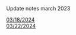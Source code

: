 Update notes march 2023

[03/18/2024](./03-18-2024/index.md)
<br>
[03/22/2024](./03-22-2024/index.md)
<br>
